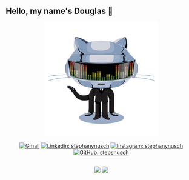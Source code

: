 ## Hello, my name's Douglas 👋 

<div align="center">
    
<img src="assets/GIF-002.gif" style="width: 300px;" />

[![Gmail](https://img.shields.io/twitter/url?label=email&logo=gmail&style=social&url=http%3A%2F%2Fmailto%3Astephanyn7%40gmail.com)](mailto:dougllas363@gmail.com)
    [![Linkedin:
    stephanynusch](https://img.shields.io/badge/-Linkedin-blue?style=flat-square&logo=Linkedin&logoColor=white&link=https://www.linkedin.com/in/douglas-santos-5a10a222a/)](https://www.linkedin.com/in/douglas-santos-5a10a222a/)
  [![Instagram:
    stephanynusch](https://img.shields.io/badge/-Instagram-%23E4405F?style=flat-square&logo=Instagram&logoColor=white&link=https://www.instagram.com/dougllas72/)](https://www.instagram.com/dougllas72/)
    [![GitHub:
    stebsnusch](https://img.shields.io/github/followers/douglasbispo?label=follow&style=social)](https://github.com/douglasbispo)

##
    
<a href="https://github.com/douglasbispo">
<img height="150em"
    src="https://github-readme-stats.vercel.app/api?username=douglasbispo&show_icons=true&theme=tokyonight&include_all_commits=true&count_private=true" />
<img height="150em"
    src="https://github-readme-stats.vercel.app/api/top-langs/?username=douglasbispo&layout=compact&langs_count=7&theme=tokyonight" />
    
</div>


<!--
**douglasbispo/douglasbispo** is a ✨ _special_ ✨ repository because its `README.md` (this file) appears on your GitHub profile.

Here are some ideas to get you started:

- 🔭 I’m currently working on ...
- 🌱 I’m currently learning ...
- 👯 I’m looking to collaborate on ...
- 🤔 I’m looking for help with ...
- 💬 Ask me about ...
- 📫 How to reach me: ...
- 😄 Pronouns: ...
- ⚡ Fun fact: ...
-->
    
